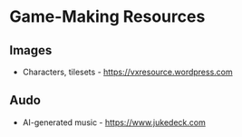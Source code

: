 # Game-Making Resources

## Images
* Characters, tilesets - <https://vxresource.wordpress.com>

## Audo
* AI-generated music - <https://www.jukedeck.com>
